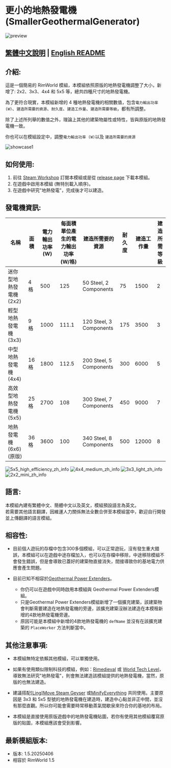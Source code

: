# 更小的地熱發電機 (SmallerGeothermalGenerator)

![preview](./Media/preview.png)

[繁體中文說明](./README.zh.md) | [English README](./README.md)
-
## 介紹:
這是一個簡易的 RimWorld 模組，本模組依照原版的地熱發電機調整了大小，新增了: 2x2、3x3、4x4 和 5x5 等，總共四種尺寸的地熱發電機。

為了更符合現實，本模組新增的 4 種地熱發電機的相關數值，包含`電力輸出功率 (W)`、`建造所需要的資源`、`耐久度`、`建造工作量`、`建造所需要等級`，都有所調整。

除了上述所列舉的數值之外，理論上其他的建築物屬性或特性，皆與原版的地熱發電機一致。

你也可以在模組設定中，調整`電力輸出功率 (W)`以及 `建造所需要的資源`

![showcase1](./Media/showcase1.png)

## 如何使用:
1. 前往 [Steam Workshop](https://steamcommunity.com/sharedfiles/filedetails/?id=3456671049) 訂閱本模組或是從 [release page](https://github.com/emoryoakley/SmallerGeothermalGenerator/releases) 下載本模組。
2. 在遊戲中啟用本模組 (無特別載入順序)。
3. 在遊戲中研究"地熱發電"，完成後才可以建造。

## 發電機資訊:
| 名稱                        | 面積           | 電力輸出功率 (W) | 每面積單位產生的電力輸出功率 (W/格) | 建造所需要的資源       | 耐久度 | 建造工作量 | 建造所需等級 |
|-----------------------------|----------------|------------------|----------------------------------|------------------------|--------|------------|---------------|
| 迷你型地熱發電機 (2x2)      | 4 格           | 500              | 125                              | 50 Steel, 2 Components | 75     | 1500       | 2             |
| 輕型地熱發電機 (3x3)        | 9 格           | 1000             | 111.1                           | 120 Steel, 3 Components| 175    | 3500       | 3             |
| 中型地熱發電機 (4x4)        | 16 格          | 1800             | 112.5                           | 200 Steel, 5 Components| 300    | 6000       | 5             |
| 高效型地熱發電機 (5x5)      | 25 格          | 2700             | 108                              | 300 Steel, 7 Components| 450    | 9000       | 7             |
| 地熱發電機 (6x6) (原版)     | 36 格          | 3600             | 100                              | 340 Steel, 8 Components| 500    | 12000      | 8             |

![5x5_high_efficiency_zh_info](./Media/5x5_high_efficiency_zh_info.png)
![4x4_medium_zh_info](./Media/4x4_medium_zh_info.png)
![3x3_light_zh_info](./Media/3x3_light_zh_info.png)
![2x2_mini_zh_info](./Media/2x2_mini_zh_info.png)

## 語言:
本模組內建有繁體中文、簡體中文以及英文，模組預設語言為英文。  
若需要其他語言翻譯，因維運人力關係無法全數合併至本模組當中，歡迎自行開發並上傳翻譯的語言模組。

## 相容性:
- 目前個人遊玩的存檔中包含300多個模組，可以正常遊玩，沒有發生重大錯誤，本模組可以在遊戲中途存檔加入，也可以在存檔中移除，中途移除模組不會發生錯誤，但是會導致已蓋好的建築物直接消失，間接導致你的基地電力供應會產生問題。

- 目前已知不相容於[Geothermal Power Extenders](https://steamcommunity.com/sharedfiles/filedetails/?id=3373466885)。
    - 你仍可以在遊戲中同時啟用本模組與 Geothermal Power Extenders模組。
    - 只是Geothermal Power Extenders模組新增了一個擴充建築，該建築物會判斷需要建造在地熱發電機的旁邊，該擴充建築沒辦法建造在本模租新增的4款地熱發電機旁邊。
    - 原因可能是本模組中新增的4款地熱發電機的 `defName` 並沒有在該擴充建築的 `PlaceWorker` 方法判斷當中。

## 其他注意事項:
- 本模組無特定依賴其他模組，可以單獨使用。

- 如果有使用類似限制科技的模組，例如：[Rimedieval](https://steamcommunity.com/sharedfiles/filedetails/?id=2516523040) 或 [World Tech Level](https://steamcommunity.com/sharedfiles/filedetails/?id=3414187030)，導致無法研究"地熱發電"，則會無法建造該模組提供的地熱發電機，當然，原版的也無法建造。

- 建議搭配[[Ling]Move Steam Geyser](https://steamcommunity.com/sharedfiles/filedetails/?id=1547361568) 或[MinifyEverything](https://steamcommunity.com/sharedfiles/filedetails/?id=872762753) 共同使用。主要原因是 3x3 和 5x5 型號的地熱發電機在建造時，建造中心點並非正中間，並沒有那麼直觀。所以你可能會需要時常移動蒸氣間歇泉來符合你的基地的布局。

- 本模組是直接使用原版遊戲中的地熱發電機貼圖，若你有使用其他模組覆寫原版的貼圖，本模組應該會受到影響。

## 最新模組版本:
- 版本: 1.5.20250406
- 相容於 RimWorld 1.5
